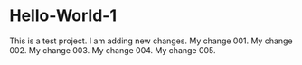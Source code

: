 # Hello-World-1

This is a test project. I am adding new changes.
My change 001.
My change 002.
My change 003.
My change 004.
My change 005.